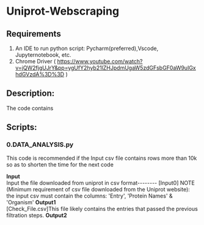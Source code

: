# Uniprot-Webscraping
## Requirements
1. An IDE to run python script: Pycharm(preferred),Vscode, Jupyternotebook, etc.
2. Chrome Driver ( https://www.youtube.com/watch?v=jQW2fjgUJrY&pp=ygUfY2hyb21lZHJpdmUgaW5zdGFsbGF0aW9uIGxhdGVzdA%3D%3D )
## Description:
The code contains 
## Scripts:
### 0.DATA_ANALYSIS.py
This code is recommended if the Input csv file contains rows more than 10k so as to shorten the time for the next code

**Input**  
Input the file downloaded from uniprot in csv format-------- [Input0]
NOTE (Minimum requirement of csv file downloaded from the Uniprot website): the input csv must contain the columns: 'Entry', 'Protein Names' & 'Organism'
**Output1**  
[Check_File.csv]This file likely contains the entries that passed the previous filtration steps.
**Output2**  

